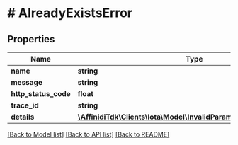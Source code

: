 # # AlreadyExistsError

## Properties

| Name                 | Type                                                                                                            | Description | Notes      |
| -------------------- | --------------------------------------------------------------------------------------------------------------- | ----------- | ---------- |
| **name**             | **string**                                                                                                      |             |
| **message**          | **string**                                                                                                      |             |
| **http_status_code** | **float**                                                                                                       |             |
| **trace_id**         | **string**                                                                                                      |             |
| **details**          | [**\AffinidiTdk\Clients\Iota\Model\InvalidParameterErrorDetailsInner[]**](InvalidParameterErrorDetailsInner.md) |             | [optional] |

[[Back to Model list]](../../README.md#models) [[Back to API list]](../../README.md#endpoints) [[Back to README]](../../README.md)
